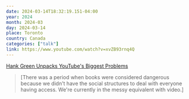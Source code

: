 ```yaml
---
date: 2024-03-14T18:32:19.151-04:00
year: 2024
month: 2024-03
day: 2024-03-14
place: Toronto
country: Canada
categories: ["talk"]
link: https://www.youtube.com/watch?v=xvZB93rnq4Q
---
```

[Hank Green Unpacks YouTube's Biggest Problems](https://www.youtube.com/watch?v=xvZB93rnq4Q)

> [There was a period when books were considered dangerous because we didn't have the social structures to deal with everyone having access. We're currently in the messy equivalent with video.]
